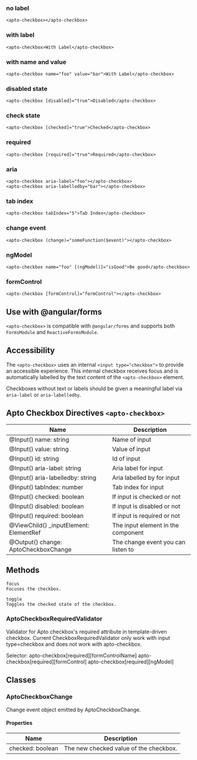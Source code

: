 ### no label
```
<apto-checkbox></apto-checkbox>
```

### with label
```
<apto-checkbox>With Label</apto-checkbox>
```

### with name and value
```
<apto-checkbox name="foo" value="bar">With Label</apto-checkbox>
```

### disabled state
```
<apto-checkbox [disabled]="true">Disabled</apto-checkbox>
```

### check state
```
<apto-checkbox [checked]="true">Checked</apto-checkbox>
```

### required
```
<apto-checkbox [required]="true">Required</apto-checkbox>
```

### aria
```
<apto-checkbox aria-label="foo"></apto-checkbox>
<apto-checkbox aria-labelledby="bar"></apto-checkbox>
```

### tab index
```
<apto-checkbox tabIndex="5">Tab Index</apto-checkbox>
```

### change event
```
<apto-checkbox (change)="someFunction($event)"></apto-checkbox>
```

### ngModel
```
<apto-checkbox name="foo" [(ngModel)]="isGood">Be good</apto-checkbox>
```

### formControl
```
<apto-checkbox [formControl]="formControl"></apto-checkbox>
```

## Use with @angular/forms
`<apto-checkbox>` is compatible with `@angular/forms` and supports both `FormsModule` and `ReactiveFormsModule`.

## Accessibility
The `<apto-checkbox>` uses an internal `<input type="checkbox">` to provide an accessible experience. This internal checkbox receives focus and is automatically labelled by the text content of the `<apto-checkbox>` element.

Checkboxes without text or labels should be given a meaningful label via `aria-label` or `aria-labelledby`.


## Apto Checkbox Directives `<apto-checkbox>`
Name | Description
---- | -----------
@Input() name: string | Name of input
@Input() value: string | Value of input
@Input() id: string | Id of input
@Input() aria-label: string | Aria label for input
@Input() aria-labelledby: string | Aria labelled by for input
@Input() tabIndex: number | Tab index for input
@Input() checked: boolean | If input is checked or not
@Input() disabled: boolean | If input is disabled or not
@Input() required: boolean | If input is required or not
@ViewChild() _inputElement: ElementRef | The input element in the component
@Output() change: AptoCheckboxChange | The change event you can listen to

## Methods
```
focus
Focuses the checkbox.
```

```
toggle
Toggles the checked state of the checkbox.
```

### AptoCheckboxRequiredValidator
Validator for Apto checkbox's required attribute in template-driven checkbox. Current CheckboxRequiredValidator only work with input type=checkbox and does not work with apto-checkbox.

Selector: apto-checkbox[required][formControlName] apto-checkbox[required][formControl] apto-checkbox[required][ngModel]

## Classes

### AptoCheckboxChange
Change event object emitted by AptoCheckboxChange.

#### Properties
Name | Description
---- | -----------
checked: boolean | The new checked value of the checkbox.
